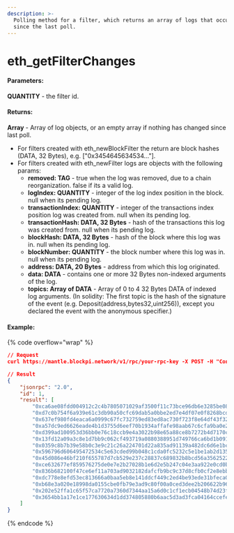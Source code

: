 ```yaml
---
description: >-
  Polling method for a filter, which returns an array of logs that occurred
  since the last poll.
---
```


# eth\_getFilterChanges

#### **Parameters:**

**QUANTITY** - the filter id.

#### **Returns:**

**Array** - Array of log objects, or an empty array if nothing has changed since last poll.

* For filters created with eth\_newBlockFilter the return are block hashes (DATA, 32 Bytes), e.g. \["0x3454645634534..."].
* For filters created with eth\_newFilter logs are objects with the following params:
  * **removed: TAG** - true when the log was removed, due to a chain reorganization. false if its a valid log.
  * **logIndex: QUANTITY** - integer of the log index position in the block. null when its pending log.
  * **transactionIndex: QUANTITY** - integer of the transactions index position log was created from. null when its pending log.
  * **transactionHash: DATA, 32 Bytes** - hash of the transactions this log was created from. null when its pending log.
  * **blockHash: DATA, 32 Bytes** - hash of the block where this log was in. null when its pending log.
  * **blockNumber: QUANTITY** - the block number where this log was in. null when its pending log.
  * **address: DATA, 20 Bytes** - address from which this log originated.
  * **data: DATA** - contains one or more 32 Bytes non-indexed arguments of the log.
  * **topics: Array of DATA** - Array of 0 to 4 32 Bytes DATA of indexed log arguments. (In solidity: The first topic is the hash of the signature of the event (e.g. Deposit(address,bytes32,uint256)), except you declared the event with the anonymous specifier.)

#### Example:

{% code overflow="wrap" %}
```json
// Request
curl https://mantle.blockpi.network/v1/rpc/your-rpc-key -X POST -H "Content-Type: application/json" --data '{"jsonrpc":"2.0","method":"eth_getFilterChanges","params":["0x927f6d0d98f5870982fbbb72a134a8b0"],"id":1}'

// Result
{
    "jsonrpc": "2.0",
    "id": 1,
    "result": [
        "0xca6ae08fdd004912c2c4b7805071029af3500f11c73bce96db6e3285be084b44",
        "0xd7c0b754f6a939e61c3db90a50cfc69dab5a0bbe2ed7e4df07e0f8268bcd07e1",
        "0x637ef980fd4eaca6a0999c67fc732759ed83ed8ac730f723f8e64df43f32b6b0",
        "0xa57dc9ed6626eade4b1d3755d6eef70b1934affafe98aab67c6cfa9ba0e20c1b",
        "0xd399ad100953d36bb0e76c18ccb9e4a3022b98e65a88ce8b7272b4d7170cc3cb",
        "0x13fd12a09a3c8e1d7bb9c062cf493719a0880388951d749766ca6bd1b0913730",
        "0x0359c8b7b39e58b0c3e9c21c26a224701d22a835ad91139a482dc6d6e1bc0346",
        "0x596796d606495472534c5e63cded99b048c1cda0fc5232c5e1be1ab2d1356efb",
        "0x45d086e46bf210f655787d7cb529e237c28837c689832b8bcd56a35625228da0",
        "0xce632677ef859576275de0e7e2b27028b1e6d2e5b247c04e3aa922e0cd0b26c2",
        "0x836b682100f47ce6ef11a703ad9032182dafcfb9bc9c37d8cfb0cf2e8ebb8051",
        "0xdc778e8efd53ec813666a0baa5eb8e141ddcf449c2ed4be93ede31bfeca03470",
        "0xb68e3a020e18998da0155cbe0fb79e3ad9c80f00a0ced3dee2b206622b9603c0",
        "0x202e52ffa1c65f57ca7720a7360d7344aa15a6d0c1cf1ecb04548b74d23ffdab",
        "0x3654bb1a17e1ce177630634d1dd374805880b6aac5d3ad3fca04164ccefe6ad0"
    ]
}
```
{% endcode %}

